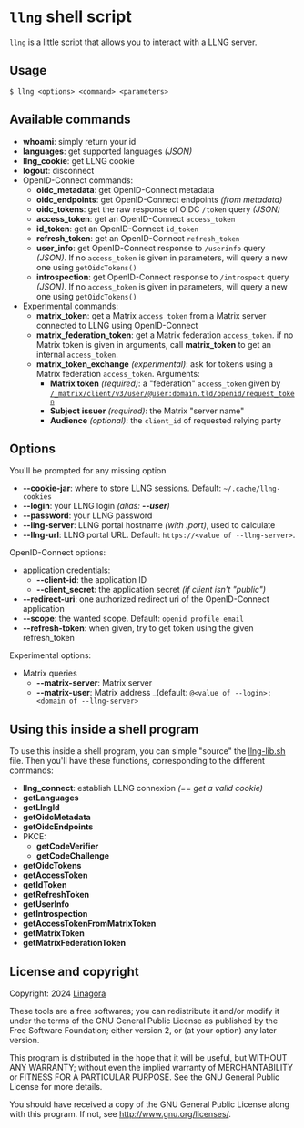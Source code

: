 # `llng` shell script

`llng` is a little script that allows you to interact with a LLNG server.

## Usage

```shell
$ llng <options> <command> <parameters>
```

## Available commands

* **whoami**: simply return your id
* **languages**: get supported languages _(JSON)_
* **llng_cookie**: get LLNG cookie
* **logout**: disconnect
* OpenID-Connect commands:
  * **oidc_metadata**: get OpenID-Connect metadata
  * **oidc_endpoints**: get OpenID-Connect endpoints _(from metadata)_
  * **oidc_tokens**: get the raw response of OIDC `/token` query _(JSON)_
  * **access_token**: get an OpenID-Connect `access_token`
  * **id_token**: get an OpenID-Connect `id_token`
  * **refresh_token**: get an OpenID-Connect `refresh_token`
  * **user_info**: get OpenID-Connect response to `/userinfo` query _(JSON)_.
    If no `access_token` is given in parameters, will query a new one using
    `getOidcTokens()`
  * **introspection**: get OpenID-Connect response to `/introspect`
    query _(JSON)_. If no `access_token` is given in parameters, will query a
    new one using `getOidcTokens()`
* Experimental commands:
  * **matrix_token**: get a Matrix `access_token` from a Matrix server
    connected to LLNG using OpenID-Connect
  * **matrix_federation_token**: get a Matrix federation `access_token`.
    if no Matrix token is given in arguments, call **matrix_token** to get
    an internal `access_token`.
  * **matrix_token_exchange** _(experimental)_: ask for tokens using a Matrix
    federation `access_token`. Arguments:
    - **Matrix token** _(required)_: a "federation" `access_token` given by
      [`/_matrix/client/v3/user/@user:domain.tld/openid/request_token`](https://spec.matrix.org/latest/client-server-api/#openid)
    - **Subject issuer** _(required)_: the Matrix "server name"
    - **Audience** _(optional)_: the `client_id` of requested relying party

## Options

You'll be prompted for any missing option

* **--cookie-jar**: where to store LLNG sessions. Default: `~/.cache/llng-cookies`
* **--login**: your LLNG login _(alias: **--user**)_
* **--password**: your LLNG password
* **--llng-server**: LLNG portal hostname _(with :port)_, used to calculate
* **--llng-url**: LLNG portal URL. Default: `https://<value of --llng-server>`.

OpenID-Connect options:
* application credentials:
  * **--client-id**: the application ID
  * **--client_secret**: the application secret _(if client isn't "public")_
* **--redirect-uri**: one authorized redirect uri of the OpenID-Connect application
* **--scope**: the wanted scope. Default: `openid profile email`
* **--refresh-token**: when given, try to get token using the given refresh\_token

Experimental options:
* Matrix queries
  * **--matrix-server**: Matrix server
  * **--matrix-user**: Matrix address _(default: `@<value of --login>:<domain of --llng-server>`

## Using this inside a shell program

To use this inside a shell program, you can simple "source" the [llng-lib.sh](./llng-lib.sh)
file. Then you'll have these functions, corresponding to the different commands:

* **llng_connect**: establish LLNG connexion _(== get a valid cookie)_
* **getLanguages**
* **getLlngId**
* **getOidcMetadata**
* **getOidcEndpoints**
* PKCE:
  * **getCodeVerifier**
  * **getCodeChallenge**
* **getOidcTokens**
* **getAccessToken**
* **getIdToken**
* **getRefreshToken**
* **getUserInfo**
* **getIntrospection**
* **getAccessTokenFromMatrixToken**
* **getMatrixToken**
* **getMatrixFederationToken**

## License and copyright

Copyright: 2024 [Linagora](https://linagora.com)

These tools are a free softwares; you can redistribute it and/or modify
it under the terms of the GNU General Public License as published by
the Free Software Foundation; either version 2, or (at your option)
any later version.

This program is distributed in the hope that it will be useful,
but WITHOUT ANY WARRANTY; without even the implied warranty of
MERCHANTABILITY or FITNESS FOR A PARTICULAR PURPOSE.  See the
GNU General Public License for more details.

You should have received a copy of the GNU General Public License
along with this program.  If not, see http://www.gnu.org/licenses/.
